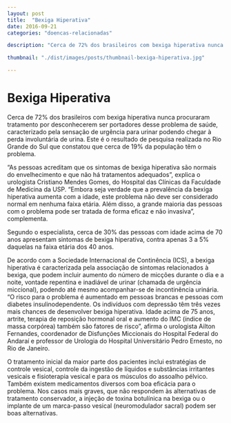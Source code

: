 ```yaml
--- 
layout: post
title:  "Bexiga Hiperativa"
date: 2016-09-21
categories: "doencas-relacionadas"

description: "Cerca de 72% dos brasileiros com bexiga hiperativa nunca procuraram tratamento por desconhecerem ser portadores desse problema de saúde, caracterizado pela sensação de urgência para urinar podendo chegar à perda involuntária de urina. Este é o resultado de pesquisa realizada no Rio Grande do Sul que constatou que cerca de 19% da população têm o problema."

thumbnail: "./dist/images/posts/thumbnail-bexiga-hiperativa.jpg"

---
```



# Bexiga Hiperativa 

Cerca de 72% dos brasileiros com bexiga hiperativa nunca procuraram tratamento por desconhecerem ser portadores desse problema de saúde, caracterizado pela sensação de urgência para urinar podendo chegar à perda involuntária de urina. Este é o resultado de pesquisa realizada no Rio Grande do Sul que constatou que cerca de 19% da população têm o problema.

“As pessoas acreditam que os sintomas de bexiga hiperativa são normais do envelhecimento e que não há tratamentos adequados”, explica o urologista Cristiano Mendes Gomes, do Hospital das Clínicas da Faculdade de Medicina da USP. “Embora seja verdade que a prevalência da bexiga hiperativa aumenta com a idade, este problema não deve ser considerado normal em nenhuma faixa etária. Além disso, a grande maioria das pessoas com o problema pode ser tratada de forma eficaz e não invasiva”, complementa.

Segundo o especialista, cerca de 30% das pessoas com idade acima de 70 anos apresentam sintomas de bexiga hiperativa, contra apenas 3 a 5% daquelas na faixa etária dos 40 anos.

De acordo com a Sociedade Internacional de Continência (ICS), a bexiga hiperativa é caracterizada pela associação de sintomas relacionados à bexiga, que podem incluir aumento do número de micções durante o dia e a noite, vontade repentina e inadiável de urinar (chamada de urgência miccional), podendo até mesmo acompanhar-se de incontinência urinária.
“O risco para o problema é aumentado em pessoas brancas e pessoas com diabetes insulinodependente. Os indivíduos com depressão têm três vezes mais chances de desenvolver bexiga hiperativa. Idade acima de 75 anos, artrite, terapia de reposição hormonal oral e aumento do IMC (índice de massa corpórea) também são fatores de risco”, afirma o urologista Ailton Fernandes, coordenador de Disfunções Miccionais do Hospital Federal do Andaraí e professor de Urologia do Hospital Universitário Pedro Ernesto, no Rio de Janeiro.

O tratamento inicial da maior parte dos pacientes inclui estratégias de controle vesical, controle da ingestão de líquidos e substâncias irritantes vesicais e fisioterapia vesical e para os músculos do assoalho pélvico. Também existem medicamentos diversos com boa eficácia para o problema. Nos casos mais graves, que não respondem às alternativas de tratamento conservador, a injeção de toxina botulínica na bexiga ou o implante de um marca-passo vesical (neuromodulador sacral) podem ser boas alternativas.

